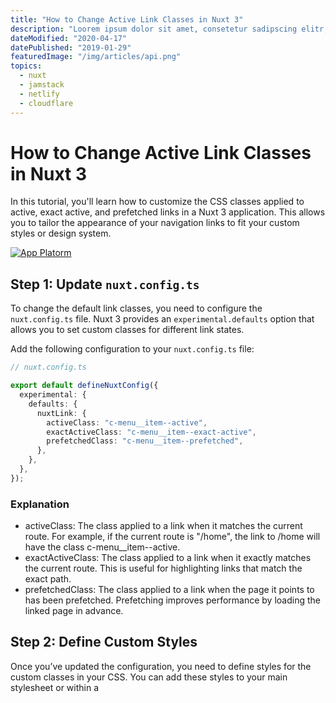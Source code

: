 ```yaml
---
title: "How to Change Active Link Classes in Nuxt 3"
description: "Loorem ipsum dolor sit amet, consetetur sadipscing elitr, sed diam nonumy eirmod tempor invidunt ut labore et dolore magna aliquyam erat, sed diam voluptua. At vero eos et accusam et justo duo dolores et ea rebum. Stet clita kasd gubergren, no sea takimata sanctus est Loorem ipsum dolor sit amet."
dateModified: "2020-04-17"
datePublished: "2019-01-29"
featuredImage: "/img/articles/api.png"
topics:
  - nuxt
  - jamstack
  - netlify
  - cloudflare
---
```


# How to Change Active Link Classes in Nuxt 3

In this tutorial, you'll learn how to customize the CSS classes applied to active, exact active, and prefetched links in a Nuxt 3 application. This allows you to tailor the appearance of your navigation links to fit your custom styles or design system.

[![App Platorm](/img/articles/api.png)](https://www.digitalocean.com/products/app-platform)

## Step 1: Update `nuxt.config.ts`

To change the default link classes, you need to configure the `nuxt.config.ts` file. Nuxt 3 provides an `experimental.defaults` option that allows you to set custom classes for different link states.

Add the following configuration to your `nuxt.config.ts` file:

```typescript
// nuxt.config.ts

export default defineNuxtConfig({
  experimental: {
    defaults: {
      nuxtLink: {
        activeClass: "c-menu__item--active",
        exactActiveClass: "c-menu__item--exact-active",
        prefetchedClass: "c-menu__item--prefetched",
      },
    },
  },
});
```

### Explanation

- activeClass: The class applied to a link when it matches the current route. For example, if the current route is "/home", the link to /home will have the class c-menu\_\_item--active.
- exactActiveClass: The class applied to a link when it exactly matches the current route. This is useful for highlighting links that match the exact path.
- prefetchedClass: The class applied to a link when the page it points to has been prefetched. Prefetching improves performance by loading the linked page in advance.

## Step 2: Define Custom Styles

Once you’ve updated the configuration, you need to define styles for the custom classes in your CSS. You can add these styles to your main stylesheet or within a <style> block if you’re using single-file components.

Add the following CSS to your stylesheet:

```css
/* styles.css */

.c-menu__item--active {
  color: blue;
  font-weight: bold;
}

.c-menu__item--exact-active {
  color: green;
  font-weight: bold;
}

.c-menu__item--prefetched {
  opacity: 0.7;
}
```
